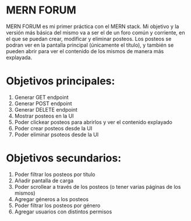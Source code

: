 # MERN FORUM

MERN FORUM es mi primer práctica con el MERN stack. Mi objetivo y la versión más básica del mismo va a ser el de un foro común y corriente, en el que se puedan crear, modificar y eliminar posteos. Los posteos se podran ver en la pantalla principal (únicamente el título), y también se pueden abrir para ver el contenido de los mismos de manera más explayada.

# Objetivos principales:

1. Generar GET endpoint
2. Generar POST endpoint
3. Generar DELETE endpoint
4. Mostrar posteos en la UI
5. Poder clickear posteos para abrirlos y ver el contenido explayado
6. Poder crear posteos desde la UI
7. Poder eliminar psoteos desde la UI

# Objetivos secundarios:

1. Poder filtrar los posteos por título
2. Añadir pantalla de carga
3. Poder scrollear a través de los posteos (o tener varias páginas de los mismos)
4. Agregar géneros a los posteos
5. Poder filtrar los posteos por género
6. Agregar usuarios con distintos permisos
